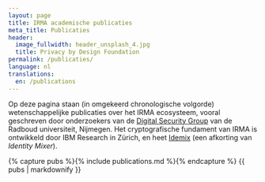 ```yaml
---
layout: page
title: IRMA academische publicaties
meta_title: Publicaties
header:
  image_fullwidth: header_unsplash_4.jpg
  title: Privacy by Design Foundation
permalink: /publicaties/
language: nl
translations:
  en: /publications
---
```


Op deze pagina staan (in omgekeerd chronologische volgorde) wetenschappelijke
publicaties over het IRMA ecosysteem, vooral geschreven door onderzoekers van
de [Digital Security Group](http://www.ru.nl/ds/) van de Radboud universiteit,
Nijmegen. Het cryptografische fundament van IRMA is ontwikkeld door IBM
Research in Zürich, en heet [Idemix](https://idemix.wordpress.com/)
(een afkorting van *Identity Mixer*).

{% capture pubs %}{% include publications.md %}{% endcapture %}
{{ pubs | markdownify }}
